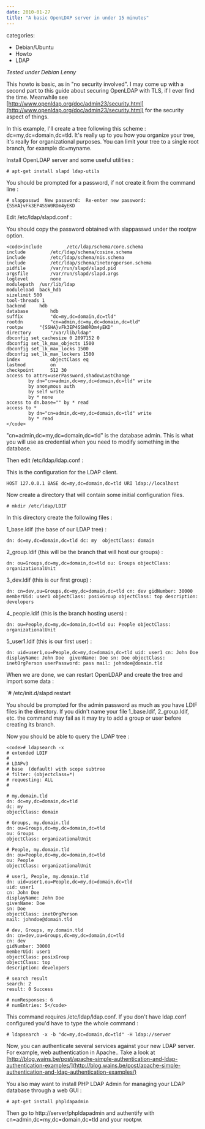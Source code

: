 ```yaml
---
date: 2010-01-27
title: "A basic OpenLDAP server in under 15 minutes"
---
```








categories:
- Debian/Ubuntu
- Howto
- LDAP


_Tested under Debian Lenny_

This howto is basic, as in "no security involved". I may come up with a second part to this guide about securing OpenLDAP with TLS, if I ever find the time.
Meanwhile see [http://www.openldap.org/doc/admin23/security.html](http://www.openldap.org/doc/admin23/security.html) for the security aspect of things.


In this example, I'll create a tree following this scheme : dc=my,dc=domain,dc=tld.
It's really up to you how you organize your tree, it's really for organizational purposes. You can limit your tree to a single root branch, for example dc=myname.

Install OpenLDAP server and some useful utilities :

`# apt-get install slapd ldap-utils`

You should be prompted for a password, if not create it from the command line :

`# slappasswd 
New password: 
Re-enter new password: 
{SSHA}vFk3EP4SSW0RDm4yEKD`

Edit /etc/ldap/slapd.conf :

You should copy the password obtained with slappasswd under the rootpw option.


    
    <code>include         /etc/ldap/schema/core.schema
    include         /etc/ldap/schema/cosine.schema
    include         /etc/ldap/schema/nis.schema
    include         /etc/ldap/schema/inetorgperson.schema
    pidfile         /var/run/slapd/slapd.pid
    argsfile        /var/run/slapd/slapd.args
    loglevel        none
    modulepath	/usr/lib/ldap
    moduleload	back_hdb
    sizelimit 500
    tool-threads 1
    backend		hdb
    database        hdb
    suffix          "dc=my,dc=domain,dc=tld"
    rootdn          "cn=admin,dc=my,dc=domain,dc=tld"
    rootpw		"{SSHA}vFk3EP4SSW0RDm4yEKD"
    directory       "/var/lib/ldap"
    dbconfig set_cachesize 0 2097152 0
    dbconfig set_lk_max_objects 1500
    dbconfig set_lk_max_locks 1500
    dbconfig set_lk_max_lockers 1500
    index           objectClass eq
    lastmod         on
    checkpoint      512 30
    access to attrs=userPassword,shadowLastChange
            by dn="cn=admin,dc=my,dc=domain,dc=tld" write
            by anonymous auth
            by self write
            by * none
    access to dn.base="" by * read
    access to *
            by dn="cn=admin,dc=my,dc=domain,dc=tld" write
            by * read
    </code>



"cn=admin,dc=my,dc=domain,dc=tld" is the database admin. This is what you will use as credential when you need to modify something in the database.

Then edit /etc/ldap/ldap.conf :

This is the configuration for the LDAP client.

`HOST 127.0.0.1
BASE dc=my,dc=domain,dc=tld
URI ldap://localhost`

Now create a directory that will contain some initial configuration files.

`# mkdir /etc/ldap/LDIF`

In this directory create the following files :

1_base.ldif (the base of our LDAP tree) :

`dn: dc=my,dc=domain,dc=tld
dc: my 
objectClass: domain`

2_group.ldif (this will be the branch that will host our groups) :

`dn: ou=Groups,dc=my,dc=domain,dc=tld
ou: Groups
objectClass: organizationalUnit`

3_dev.ldif (this is our first group) :

`dn: cn=dev,ou=Groups,dc=my,dc=domain,dc=tld
cn: dev
gidNumber: 30000
memberUid: user1
objectClass: posixGroup
objectClass: top
description: developers`

4_people.ldif (this is the branch hosting users) :

`dn: ou=People,dc=my,dc=domain,dc=tld
ou: People
objectClass: organizationalUnit`

5_user1.ldif (this is our first user) :

`dn: uid=user1,ou=People,dc=my,dc=domain,dc=tld
uid: user1
cn: John Doe
displayName: John Doe 
givenName: Doe
sn: Doe
objectClass: inetOrgPerson
userPassword: pass
mail: johndoe@domain.tld`


When we are done, we can restart OpenLDAP and create the tree and import some data :

`# /etc/init.d/slapd restart

You should be prompted for the admin password as much as you have LDIF files in the directory.
If you didn't name your file 1_base.ldif, 2_group.ldif, etc. the command may fail as it may try to add a group or user before creating its branch.


Now you should be able to query the LDAP tree :


    
    <code># ldapsearch -x
    # extended LDIF
    #
    # LDAPv3
    # base  (default) with scope subtree
    # filter: (objectclass=*)
    # requesting: ALL
    #
    
    # my.domain.tld
    dn: dc=my,dc=domain,dc=tld
    dc: my
    objectClass: domain
    
    # Groups, my.domain.tld
    dn: ou=Groups,dc=my,dc=domain,dc=tld
    ou: Groups
    objectClass: organizationalUnit
    
    # People, my.domain.tld
    dn: ou=People,dc=my,dc=domain,dc=tld
    ou: People
    objectClass: organizationalUnit
    
    # user1, People, my.domain.tld
    dn: uid=user1,ou=People,dc=my,dc=domain,dc=tld
    uid: user1
    cn: John Doe
    displayName: John Doe
    givenName: Doe
    sn: Doe
    objectClass: inetOrgPerson
    mail: johndoe@domain.tld
    
    # dev, Groups, my.domain.tld
    dn: cn=dev,ou=Groups,dc=my,dc=domain,dc=tld
    cn: dev
    gidNumber: 30000
    memberUid: user1
    objectClass: posixGroup
    objectClass: top
    description: developers
    
    # search result
    search: 2
    result: 0 Success
    
    # numResponses: 6
    # numEntries: 5</code>



This command requires /etc/ldap/ldap.conf. If you don't have ldap.conf configured you'd have to type the whole command :

`# ldapsearch -x -b "dc=my,dc=domain,dc=tld" -H ldap://server`

Now, you can authenticate several services against your new LDAP server.
For example, web authentication in Apache.. Take a look at [http://blog.wains.be/post/apache-simple-authentication-and-ldap-authentication-examples/](http://blog.wains.be/post/apache-simple-authentication-and-ldap-authentication-examples/)

You also may want to install PHP LDAP Admin for managing your LDAP database through a web GUI :

`# apt-get install phpldapadmin`

Then go to http://server/phpldapadmin and authentify with cn=admin,dc=my,dc=domain,dc=tld and your rootpw.


